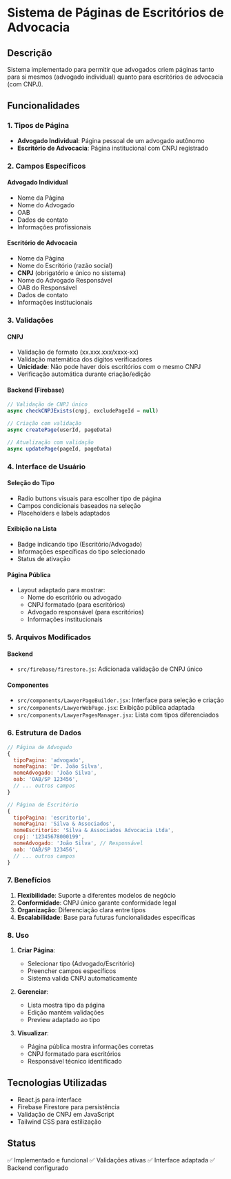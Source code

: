 # Sistema de Páginas de Escritórios de Advocacia

## Descrição
Sistema implementado para permitir que advogados criem páginas tanto para si mesmos (advogado individual) quanto para escritórios de advocacia (com CNPJ).

## Funcionalidades

### 1. Tipos de Página
- **Advogado Individual**: Página pessoal de um advogado autônomo
- **Escritório de Advocacia**: Página institucional com CNPJ registrado

### 2. Campos Específicos

#### Advogado Individual
- Nome da Página
- Nome do Advogado
- OAB
- Dados de contato
- Informações profissionais

#### Escritório de Advocacia
- Nome da Página
- Nome do Escritório (razão social)
- **CNPJ** (obrigatório e único no sistema)
- Nome do Advogado Responsável
- OAB do Responsável
- Dados de contato
- Informações institucionais

### 3. Validações

#### CNPJ
- Validação de formato (xx.xxx.xxx/xxxx-xx)
- Validação matemática dos dígitos verificadores
- **Unicidade**: Não pode haver dois escritórios com o mesmo CNPJ
- Verificação automática durante criação/edição

#### Backend (Firebase)
```javascript
// Validação de CNPJ único
async checkCNPJExists(cnpj, excludePageId = null)

// Criação com validação
async createPage(userId, pageData)

// Atualização com validação
async updatePage(pageId, pageData)
```

### 4. Interface de Usuário

#### Seleção do Tipo
- Radio buttons visuais para escolher tipo de página
- Campos condicionais baseados na seleção
- Placeholders e labels adaptados

#### Exibição na Lista
- Badge indicando tipo (Escritório/Advogado)
- Informações específicas do tipo selecionado
- Status de ativação

#### Página Pública
- Layout adaptado para mostrar:
  - Nome do escritório ou advogado
  - CNPJ formatado (para escritórios)
  - Advogado responsável (para escritórios)
  - Informações institucionais

### 5. Arquivos Modificados

#### Backend
- `src/firebase/firestore.js`: Adicionada validação de CNPJ único

#### Componentes
- `src/components/LawyerPageBuilder.jsx`: Interface para seleção e criação
- `src/components/LawyerWebPage.jsx`: Exibição pública adaptada
- `src/components/LawyerPagesManager.jsx`: Lista com tipos diferenciados

### 6. Estrutura de Dados

```javascript
// Página de Advogado
{
  tipoPagina: 'advogado',
  nomePagina: 'Dr. João Silva',
  nomeAdvogado: 'João Silva',
  oab: 'OAB/SP 123456',
  // ... outros campos
}

// Página de Escritório
{
  tipoPagina: 'escritorio',
  nomePagina: 'Silva & Associados',
  nomeEscritorio: 'Silva & Associados Advocacia Ltda',
  cnpj: '12345678000199',
  nomeAdvogado: 'João Silva', // Responsável
  oab: 'OAB/SP 123456',
  // ... outros campos
}
```

### 7. Benefícios

1. **Flexibilidade**: Suporte a diferentes modelos de negócio
2. **Conformidade**: CNPJ único garante conformidade legal
3. **Organização**: Diferenciação clara entre tipos
4. **Escalabilidade**: Base para futuras funcionalidades específicas

### 8. Uso

1. **Criar Página**:
   - Selecionar tipo (Advogado/Escritório)
   - Preencher campos específicos
   - Sistema valida CNPJ automaticamente

2. **Gerenciar**:
   - Lista mostra tipo da página
   - Edição mantém validações
   - Preview adaptado ao tipo

3. **Visualizar**:
   - Página pública mostra informações corretas
   - CNPJ formatado para escritórios
   - Responsável técnico identificado

## Tecnologias Utilizadas
- React.js para interface
- Firebase Firestore para persistência
- Validação de CNPJ em JavaScript
- Tailwind CSS para estilização

## Status
✅ Implementado e funcional
✅ Validações ativas
✅ Interface adaptada
✅ Backend configurado

